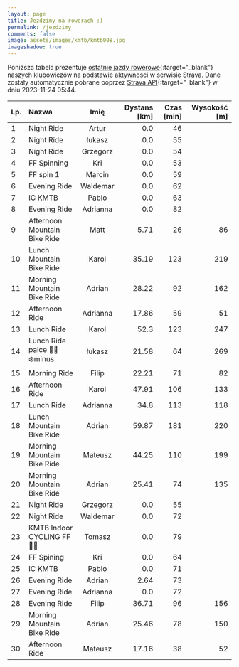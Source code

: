 ```yaml
---
layout: page
title: Jeździmy na rowerach :)
permalink: /jezdzimy
comments: false
image: assets/images/kmtb/kmtb008.jpg
imageshadow: true
---
```


Poniższa tabela prezentuje [ostatnie jazdy rowerowe](https://www.strava.com/clubs/336381){:target="_blank"} naszych klubowiczów na podstawie aktywności w serwisie Strava. Dane zostały automatycznie pobrane poprzez [Strava API](https://developers.strava.com/docs/reference/#api-Clubs-getClubActivitiesById){:target="_blank"} w dniu 2023-11-24 05:44.

Lp. | Nazwa | Imię | Dystans [km] | Czas [min] | Wysokość [m]
:--- | :--- | :---: | ---: | ---: | ---:
1|Night Ride|Artur|0.0|46|
2|Night Ride|łukasz|0.0|55|
3|Night Ride|Grzegorz|0.0|54|
4|FF Spinning|Kri|0.0|53|
5|FF spin 1|Marcin|0.0|59|
6|Evening Ride|Waldemar|0.0|62|
7|IC KMTB|Pablo|0.0|63|
8|Evening Ride|Adrianna|0.0|82|
9|Afternoon Mountain Bike Ride|Matt|5.71|26|86
10|Lunch Mountain Bike Ride|Karol|35.19|123|219
11|Morning Mountain Bike Ride|Adrian|28.22|92|162
12|Afternoon Ride|Adrianna|17.86|59|51
13|Lunch Ride|Karol|52.3|123|247
14|Lunch Ride palce 🥶🥶❄️minus|łukasz|21.58|64|269
15|Morning Ride|Filip|22.21|71|82
16|Afternoon Ride|Karol|47.91|106|133
17|Lunch Ride|Adrianna|34.8|113|118
18|Lunch Mountain Bike Ride|Adrian|59.87|181|220
19|Morning Mountain Bike Ride|Mateusz|44.25|110|199
20|Morning Mountain Bike Ride|Adrian|25.41|74|135
21|Night Ride|Grzegorz|0.0|55|
22|Night Ride|Waldemar|0.0|72|
23|KMTB Indoor CYCLING FF💪🏻|Tomasz|0.0|79|
24|FF Spining|Kri|0.0|64|
25|IC KMTB|Pablo|0.0|71|
26|Evening Ride|Adrian|2.64|73|
27|Evening Ride|Adrianna|0.0|72|
28|Evening Ride|Filip|36.71|96|156
29|Morning Mountain Bike Ride|Adrian|25.46|78|150
30|Afternoon Ride|Mateusz|17.16|38|52
